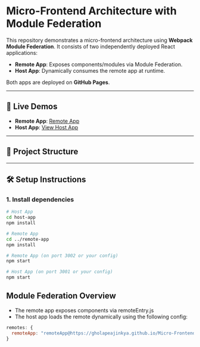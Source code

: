 # Micro-Frontend Architecture with Module Federation

This repository demonstrates a micro-frontend architecture using **Webpack Module Federation**. It consists of two independently deployed React applications:

- **Remote App**: Exposes components/modules via Module Federation.
- **Host App**: Dynamically consumes the remote app at runtime.

Both apps are deployed on **GitHub Pages**.

---

## 🚀 Live Demos

- **Remote App**: [Remote App](https://gholapeajinkya.github.io/Micro-Frontend/remote-app/)
- **Host App**: [View Host App](https://gholapeajinkya.github.io/Micro-Frontend/host-app/)


---

## 📁 Project Structure

---

## 🛠️ Setup Instructions

### 1. Install dependencies

```bash
# Host App
cd host-app
npm install

# Remote App
cd ../remote-app
npm install

# Remote App (on port 3002 or your config)
npm start

# Host App (on port 3001 or your config)
npm start
```
## Module Federation Overview
- The remote app exposes components via remoteEntry.js
- The host app loads the remote dynamically using the following config:

```javascript
remotes: {
  remoteApp: "remoteApp@https://gholapeajinkya.github.io/Micro-Frontend/remote-app/remoteEntry.js"
}
```
